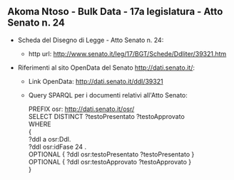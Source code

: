 ## Akoma Ntoso - Bulk Data - 17a legislatura - Atto Senato n. 24 ##

* Scheda del Disegno di Legge - Atto Senato n. 24:
	* http url: http://www.senato.it/leg/17/BGT/Schede/Ddliter/39321.htm

* Riferimenti al sito OpenData del Senato http://dati.senato.it/:
	* Link OpenData: http://dati.senato.it/ddl/39321
	* Query SPARQL per i documenti relativi all'Atto Senato:

        PREFIX osr: <http://dati.senato.it/osr/>  
		SELECT DISTINCT ?testoPresentato ?testoApprovato  
		WHERE  
		{  
		    ?ddl a osr:Ddl.  
		    ?ddl osr:idFase 24 .  
		    OPTIONAL { ?ddl osr:testoPresentato ?testoPresentato }  
		    OPTIONAL { ?ddl osr:testoApprovato ?testoApprovato }  
		}
		